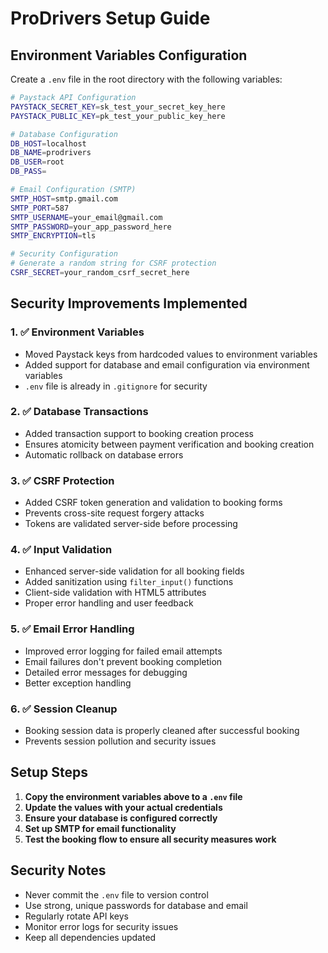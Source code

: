 # ProDrivers Setup Guide

## Environment Variables Configuration

Create a `.env` file in the root directory with the following variables:

```bash
# Paystack API Configuration
PAYSTACK_SECRET_KEY=sk_test_your_secret_key_here
PAYSTACK_PUBLIC_KEY=pk_test_your_public_key_here

# Database Configuration
DB_HOST=localhost
DB_NAME=prodrivers
DB_USER=root
DB_PASS=

# Email Configuration (SMTP)
SMTP_HOST=smtp.gmail.com
SMTP_PORT=587
SMTP_USERNAME=your_email@gmail.com
SMTP_PASSWORD=your_app_password_here
SMTP_ENCRYPTION=tls

# Security Configuration
# Generate a random string for CSRF protection
CSRF_SECRET=your_random_csrf_secret_here
```

## Security Improvements Implemented

### 1. ✅ Environment Variables
- Moved Paystack keys from hardcoded values to environment variables
- Added support for database and email configuration via environment variables
- `.env` file is already in `.gitignore` for security

### 2. ✅ Database Transactions
- Added transaction support to booking creation process
- Ensures atomicity between payment verification and booking creation
- Automatic rollback on database errors

### 3. ✅ CSRF Protection
- Added CSRF token generation and validation to booking forms
- Prevents cross-site request forgery attacks
- Tokens are validated server-side before processing

### 4. ✅ Input Validation
- Enhanced server-side validation for all booking fields
- Added sanitization using `filter_input()` functions
- Client-side validation with HTML5 attributes
- Proper error handling and user feedback

### 5. ✅ Email Error Handling
- Improved error logging for failed email attempts
- Email failures don't prevent booking completion
- Detailed error messages for debugging
- Better exception handling

### 6. ✅ Session Cleanup
- Booking session data is properly cleaned after successful booking
- Prevents session pollution and security issues

## Setup Steps

1. **Copy the environment variables above to a `.env` file**
2. **Update the values with your actual credentials**
3. **Ensure your database is configured correctly**
4. **Set up SMTP for email functionality**
5. **Test the booking flow to ensure all security measures work**

## Security Notes

- Never commit the `.env` file to version control
- Use strong, unique passwords for database and email
- Regularly rotate API keys
- Monitor error logs for security issues
- Keep all dependencies updated 